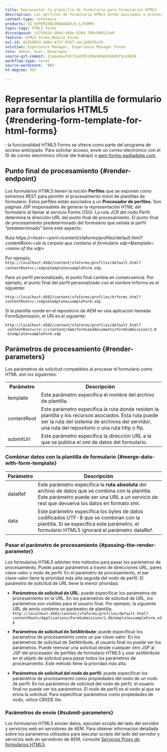 ```yaml
---
title: Representar la plantilla de formulario para formularios HTML5
description: Los perfiles de formulario HTML5 están asociados a procesamientos de perfiles. Los procesamientos de perfiles son páginas JSP responsables de generar la representaciones HTML del formulario al llamar al servicio OSGi de Forms.
content-type: reference
products: SG_EXPERIENCEMANAGER/6.5/FORMS
topic-tags: hTML5_forms
discoiquuid: cb75b826-d044-44be-b364-790c046513e0
feature: HTML5 Forms,Mobile Forms
exl-id: 022b9953-2d64-473f-87b7-aac1602f6a7e
solution: Experience Manager, Experience Manager Forms
role: Admin, User, Developer
source-git-commit: 22aeedaaf4171ad295199a989e659b6bf5ce9834
workflow-type: tm+mt
source-wordcount: '561'
ht-degree: 95%

---
```


# Representar la plantilla de formulario para formularios HTML5 {#rendering-form-template-for-html-forms}

<span class="preview">: la funcionalidad HTML5 Forms se ofrece como parte del programa de acceso anticipado. Para solicitar acceso, envíe un correo electrónico con el ID de correo electrónico oficial (de trabajo) a aem-forms-ea@adobe.com.
</span>

## Punto final de procesamiento {#render-endpoint}

Los formularios HTML5 tienen la noción **Perfiles** que se exponen como extremos REST para permitir el procesamiento móvil de plantillas de formulario. Estos perfiles están asociados a un **Procesador de perfiles**. Son páginas JSP responsables de generar la representación HTML del formulario al llamar al servicio Forms OSGi. La ruta JCR del nodo Perfil determina la dirección URL del punto final de procesamiento. El punto final de procesamiento predeterminado del formulario que señala al perfil “predeterminado” tiene este aspecto:

Ruta https://&lt;*host*>:&lt;*port*>/content/xfaforms/profiles/default.html?contentRoot=&lt;*de la carpeta que contiene el formulario xdp*>&amp;template=&lt;*name of the xdp*>

Por ejemplo, `http://localhost:4502/content/xfaforms/profiles/default.html?contentRoot=c:/xdps&template=sampleForm.xdp`. 

Para un perfil personalizado, el punto final cambia en consecuencia. Por ejemplo, el punto final del perfil personalizado con el nombre hrforms es el siguiente:

`http://localhost:4502/content/xfaforms/profiles/hrforms.html?contentRoot=c:/xdps&template=sampleForm.xdp`

Si la plantilla reside en el repositorio de AEM en una aplicación llamada FormSubmission, el URI es el siguiente:

```http
http://localhost:4502/content/xfaforms/profiles/default.html?
 contentRoot=crx:///content/dam/formsanddocuments/FormSubmission/1.0
 &template=sampleForm.xdp
```

## Parámetros de procesamiento {#render-parameters}

Los parámetros de solicitud compatibles al procesar el formulario como HTML son los siguientes:

<table>
 <tbody>
  <tr>
   <th><strong>Parámetro </strong></th>
   <th><strong>Descripción</strong></th>
  </tr>
  <tr>
   <td>template<br /> </td>
   <td>Este parámetro especifica el nombre del archivo de plantilla.<br /> </td>
  </tr>
  <tr>
   <td>contentRoot<br /> </td>
   <td>Este parámetro especifica la ruta donde residen la plantilla y los recursos asociados. Esta ruta puede ser la ruta del sistema de archivos del servidor, una ruta del repositorio o una ruta http o ftp.<br /> </td>
  </tr>
  <tr>
   <td>submitUrl<br /> </td>
   <td>Este parámetro especifica la dirección URL a la que se publica el xml de datos del formulario.<br /> </td>
  </tr>
 </tbody>
</table>

### Combinar datos con la plantilla de formulario {#merge-data-with-form-template}

| Parámetro | Descripción |
|---|---|
| dataRef | Este parámetro especifica la **ruta absoluta** del archivo de datos que se combina con la plantilla. Este parámetro puede ser una URL a un servicio de rest que devuelva los datos en formato xml. |
| data | Este parámetro especifica los bytes de datos codificados UTF-8 que se combinan con la plantilla. Si se especifica este parámetro, el formulario HTML5 ignorará el parámetro dataRef. |

### Pasar el parámetro de procesamiento {#passing-the-render-parameter}

Los formularios HTML5 admiten tres métodos para pasar los parámetros de procesamiento. Puede pasar parámetros a través de direcciones URL, pares clave-valor y nodo de perfil. En el parámetro de procesamiento, el par clave-valor tiene la prioridad más alta seguida del nodo de perfil. El parámetro de solicitud de URL tiene la menor prioridad.

* **Parámetros de solicitud de URL**: puede especificar los parámetros de procesamiento en la URL. En los parámetros de solicitud de URL, los parámetros son visibles para el usuario final. Por ejemplo, la siguiente URL de envío contiene un parámetro de plantilla: `http://localhost:4502/content/xfaforms/profiles/default.html?contentRoot=/Applications/FormSubmission/1.0&template=sampleForm.xdp`

* **Parámetros de solicitud de SetAttribute**: puede especificar los parámetros de procesamiento como un par clave-valor. En los parámetros de solicitud de SetAttribute, el usuario final no puede ver los parámetros. Puede reenviar una solicitud desde cualquier otro JSP al JSP del procesador de perfiles de formulario HTML5 y usar *setAttribute* en el objeto de solicitud para pasar todos los parámetros de procesamiento. Este método tiene la prioridad más alta.

* **Parámetros de solicitud del nodo de perfil:** puede especificar los parámetros de procesamiento como propiedades del nodo de un nodo de perfil. En los parámetros de solicitud del nodo de perfil, el usuario final no puede ver los parámetros. El nodo de perfil es el nodo al que se envía la solicitud. Para especificar parámetros como propiedades de nodo, utilice CRXDE lite.

### Parámetros de envío {#submit-parameters}

Los formularios HTML5 envían datos, ejecutan scripts del lado del servidor y servicios web en servidores de AEM. Para obtener información detallada sobre los parámetros utilizados para ejecutar scripts del lado del servidor y servicios web en servidores de AEM, consulte [Servicios Proxy de formularios HTML5](/help/forms/service-proxy.md).
